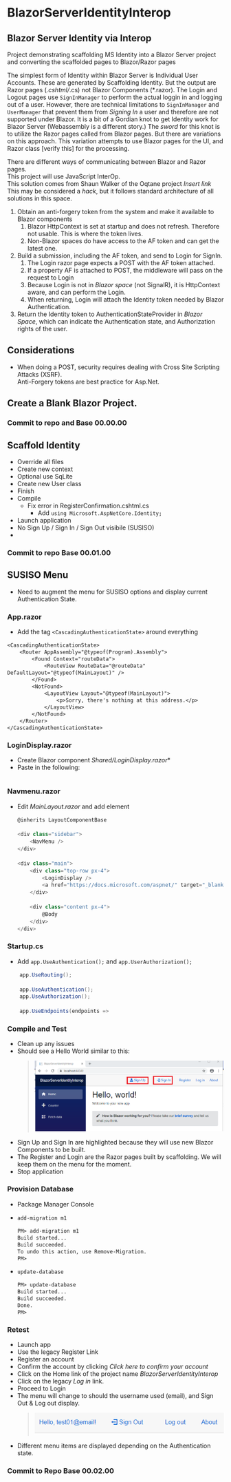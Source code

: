 # BlazorServerIdentityInterop

## Blazor Server Identity via Interop

Project demonstrating scaffolding MS Identity into a Blazor Server project and converting the scaffolded pages to Blazor/Razor pages

The simplest form of Identity within Blazor Server is Individual User Accounts.
These are generated by Scaffolding Identity. 
But the output are Razor pages (*.cshtml/*.cs) not Blazor Components (*.razor).
The Login and Logout pages use `SignInManager` to perform the actual loggin in and logging out of a user.
However, there are technical limitations to `SignInManager` and `UserManager` that prevent them from *Signing In* a user and therefore are not supported under Blazor.
It is a bit of a Gordian knot to get Identity work for Blazor Server (Webassembly is a different story.)
The *sword* for this knot is to utilize the Razor pages called from Blazor pages.  But there are variations on this approach.
This variation attempts to use Blazor pages for the UI, and Razor class [verify this] for the processing.

There are different ways of communicating between Blazor and Razor pages.  
This project will use JavaScript InterOp.  
This solution comes from Shaun Walker of the Oqtane project *Insert link*
This may be considered a *hack*, but it follows standard architecture of all solutions in this space.
1. Obtain an anti-forgery token from the system and make it available to Blazor components
   1. Blazor HttpContext is set at startup and does not refresh.  Therefore not usable.  This is where the token lives.
   2. Non-Blazor spaces do have access to the AF token and can get the latest one.
2. Build a submission, including the AF token, and send to Login for SignIn.
   1. The Login razor page expects a POST with the AF token attached.  
   2. If a property AF is attached to POST, the middleware will pass on the request to Login
   3. Because Login is not in *Blazor space* (not SignalR), it is HttpContext aware, and can perform the Login.
   4. When returning, Login will attach the Identity token needed by Blazor Authentication.
3. Return the Identity token to AuthenticationStateProvider in *Blazor Space*, which can indicate the Authentication state, and Authorization rights of the user.

## Considerations 
* When doing a POST, security requires dealing with Cross Site Scripting Attacks (XSRF).  
Anti-Forgery tokens are best practice for Asp.Net.

## Create a Blank Blazor Project. 

### Commit to repo and Base 00.00.00

## Scaffold Identity 
* Override all files
* Create new context
* Optional use SqLite
* Create new User class
* Finish
* Compile
  * Fix error in RegisterConfirmation.cshtml.cs
    * Add `using Microsoft.AspNetCore.Identity;`
* Launch application
* No Sign Up / Sign In / Sign Out visibile (SUSISO) 
* 
### Commit to repo Base 00.01.00

## SUSISO Menu
* Need to augment the menu for SUSISO  options and display current Authentication State.

### App.razor
* Add the tag `<CascadingAuthenticationState>` around everything
```
<CascadingAuthenticationState>
    <Router AppAssembly="@typeof(Program).Assembly">
        <Found Context="routeData">
            <RouteView RouteData="@routeData" DefaultLayout="@typeof(MainLayout)" />
        </Found>
        <NotFound>
            <LayoutView Layout="@typeof(MainLayout)">
                <p>Sorry, there's nothing at this address.</p>
            </LayoutView>
        </NotFound>
    </Router>
</CascadingAuthenticationState>
```
### LoginDisplay.razor
* Create Blazor component *Shared/LoginDisplay.razor**
* Paste in the following:
```c#
```
### Navmenu.razor
* Edit *MainLayout.razor* and add element *<LoginDisplay>*
    ```c#
    @inherits LayoutComponentBase

    <div class="sidebar">
        <NavMenu />
    </div>

    <div class="main">
        <div class="top-row px-4">
            <LoginDisplay />
            <a href="https://docs.microsoft.com/aspnet/" target="_blank">About</a>
        </div>

        <div class="content px-4">
            @Body
        </div>
    </div>
    ```
### Startup.cs
* Add `app.UseAuthentication();` and `app.UserAuthorization();`
```c#
    app.UseRouting();

    app.UseAuthentication();
    app.UseAuthorization();

    app.UseEndpoints(endpoints =>
```

### Compile and Test
* Clean up any issues
* Should see a Hello World similar to this:
  > ![B S I I A 010](BlazorServerIdentityInterop/wwwroot/images/BSII-A-010.PNG)
* Sign Up and Sign In are highlighted because they will use new Blazor Components to be built.
* The Register and Login are the Razor pages built by scaffolding.  We will keep them on the menu for the moment.
* Stop application

### Provision Database
* Package Manager Console
* `add-migration m1`

    ```
    PM> add-migration m1
    Build started...
    Build succeeded.
    To undo this action, use Remove-Migration.
    PM> 
    ```
* `update-database`
  
    ```
    PM> update-database
    Build started...
    Build succeeded.
    Done.
    PM> 
    ```
### Retest
* Launch app
* Use the legacy Register Link
* Register an account
* Confirm the account by clicking *Click here to confirm your account*
* Click on the Home link of the project name *BlazorServerIdentityInterop*
* Click on the legacy  *Log in* link.
* Proceed to Login
* The menu will change to should the username used (email), and Sign Out & Log out display.
  >![B S I I A 020](BlazorServerIdentityInterop/wwwroot/images/BSII-A-020.PNG) 
* Different menu items are displayed depending on the Authentication state.

### Commit to Repo Base 00.02.00